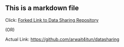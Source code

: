 ## This is a markdown file
Click:
[Forked Link to Data Sharing Repository](https://github.com/arwait4itun/datasharing)

(OR)

Actual Link: https://github.com/arwait4itun/datasharing